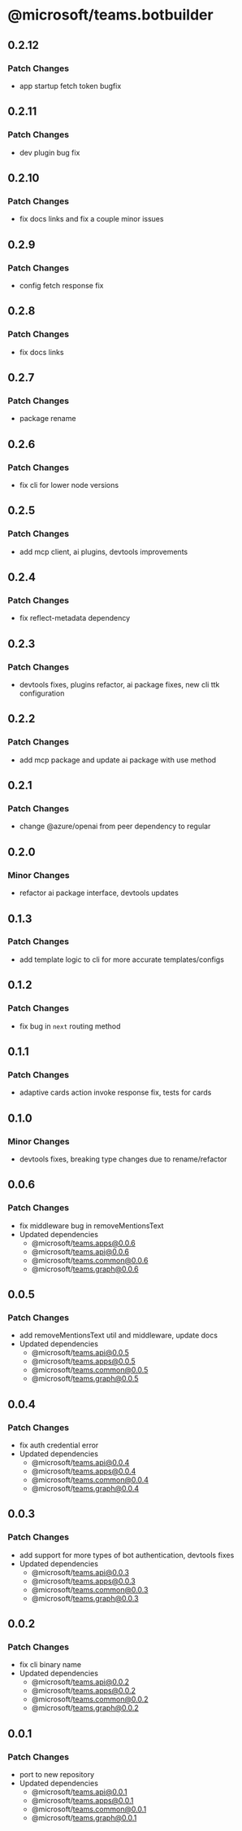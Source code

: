 # @microsoft/teams.botbuilder

## 0.2.12

### Patch Changes

-   app startup fetch token bugfix

## 0.2.11

### Patch Changes

-   dev plugin bug fix

## 0.2.10

### Patch Changes

-   fix docs links and fix a couple minor issues

## 0.2.9

### Patch Changes

-   config fetch response fix

## 0.2.8

### Patch Changes

-   fix docs links

## 0.2.7

### Patch Changes

-   package rename

## 0.2.6

### Patch Changes

-   fix cli for lower node versions

## 0.2.5

### Patch Changes

-   add mcp client, ai plugins, devtools improvements

## 0.2.4

### Patch Changes

-   fix reflect-metadata dependency

## 0.2.3

### Patch Changes

-   devtools fixes, plugins refactor, ai package fixes, new cli ttk configuration

## 0.2.2

### Patch Changes

-   add mcp package and update ai package with use method

## 0.2.1

### Patch Changes

-   change @azure/openai from peer dependency to regular

## 0.2.0

### Minor Changes

-   refactor ai package interface, devtools updates

## 0.1.3

### Patch Changes

-   add template logic to cli for more accurate templates/configs

## 0.1.2

### Patch Changes

-   fix bug in `next` routing method

## 0.1.1

### Patch Changes

-   adaptive cards action invoke response fix, tests for cards

## 0.1.0

### Minor Changes

-   devtools fixes, breaking type changes due to rename/refactor

## 0.0.6

### Patch Changes

-   fix middleware bug in removeMentionsText
-   Updated dependencies
    -   @microsoft/teams.apps@0.0.6
    -   @microsoft/teams.api@0.0.6
    -   @microsoft/teams.common@0.0.6
    -   @microsoft/teams.graph@0.0.6

## 0.0.5

### Patch Changes

-   add removeMentionsText util and middleware, update docs
-   Updated dependencies
    -   @microsoft/teams.api@0.0.5
    -   @microsoft/teams.apps@0.0.5
    -   @microsoft/teams.common@0.0.5
    -   @microsoft/teams.graph@0.0.5

## 0.0.4

### Patch Changes

-   fix auth credential error
-   Updated dependencies
    -   @microsoft/teams.api@0.0.4
    -   @microsoft/teams.apps@0.0.4
    -   @microsoft/teams.common@0.0.4
    -   @microsoft/teams.graph@0.0.4

## 0.0.3

### Patch Changes

-   add support for more types of bot authentication, devtools fixes
-   Updated dependencies
    -   @microsoft/teams.api@0.0.3
    -   @microsoft/teams.apps@0.0.3
    -   @microsoft/teams.common@0.0.3
    -   @microsoft/teams.graph@0.0.3

## 0.0.2

### Patch Changes

-   fix cli binary name
-   Updated dependencies
    -   @microsoft/teams.api@0.0.2
    -   @microsoft/teams.apps@0.0.2
    -   @microsoft/teams.common@0.0.2
    -   @microsoft/teams.graph@0.0.2

## 0.0.1

### Patch Changes

-   port to new repository
-   Updated dependencies
    -   @microsoft/teams.api@0.0.1
    -   @microsoft/teams.apps@0.0.1
    -   @microsoft/teams.common@0.0.1
    -   @microsoft/teams.graph@0.0.1
